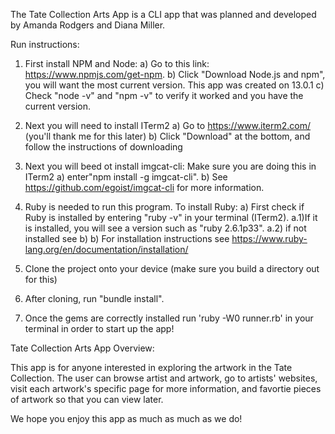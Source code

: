 The Tate Collection Arts App is a CLI app that was planned and developed by Amanda Rodgers and Diana Miller.

Run instructions:

1) First install NPM and Node: 
    a) Go to this link: https://www.npmjs.com/get-npm. 
    b) Click "Download Node.js and npm", you will want the most current version. This app was created on 13.0.1
    c) Check "node -v" and "npm -v" to verify it worked and you have the current version.

2) Next you will need to install ITerm2 
    a) Go to https://www.iterm2.com/ (you'll thank me for this later)
    b) Click "Download" at the bottom, and follow the instructions of downloading

3) Next you will beed ot install imgcat-cli: Make sure you are doing this in ITerm2 
    a) enter"npm install -g imgcat-cli". 
    b) See https://github.com/egoist/imgcat-cli for more information.

4) Ruby is needed to run this program. To install Ruby: 
    a) First check if Ruby is installed by entering "ruby -v" in your terminal (ITerm2). 
        a.1)If it is installed, you will see a version such as "ruby 2.6.1p33". 
        a.2) if not installed see b)
    b) For installation instructions see https://www.ruby-lang.org/en/documentation/installation/

5) Clone the project onto your device (make sure you build a directory out for this) 

6) After cloning, run "bundle install". 

7) Once the gems are correctly installed run 'ruby -W0 runner.rb' in your terminal in order to start up the app!

Tate Collection Arts App Overview:

This app is for anyone interested in exploring the artwork in the Tate Collection. The user can browse artist and artwork, go to artists' websites, visit each artwork's specific page for more information, and favortie pieces of artwork so that you can view later.

We hope you enjoy this app as much as much as we do!